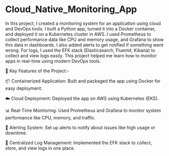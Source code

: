 # Cloud_Native_Monitoring_App
  In this project, I created a monitoring system for an application using cloud and DevOps tools. I built a Python app, turned it into a Docker container, and deployed it on a Kubernetes cluster in AWS. I used Prometheus to collect performance data like CPU and memory usage, and Grafana to show this data in dashboards. I also added alerts to get notified if something went wrong. For logs, I used the EFK stack (Elasticsearch, Fluentd, Kibana) to collect and view logs easily. This project helped me learn how to monitor apps in real-time using modern DevOps tools.
  
🔹 Key Features of the Project:-

📦 Containerized Application: Built and packaged the app using Docker for easy deployment.

☁️ Cloud Deployment: Deployed the app on AWS using Kubernetes (EKS).

📊 Real-Time Monitoring: Used Prometheus and Grafana to monitor system performance like CPU, memory, and traffic.

🔔 Alerting System: Set up alerts to notify about issues like high usage or downtime.

📁 Centralized Log Management: Implemented the EFK stack to collect, store, and view logs in one place.




